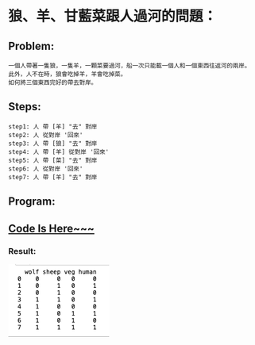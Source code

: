 # 狼、羊、甘藍菜跟人過河的問題：

## Problem:
```
一個人帶著一隻狼，一隻羊，一顆菜要過河，船一次只能載一個人和一個東西往返河的兩岸。
此外，人不在時，狼會吃掉羊，羊會吃掉菜。
如何將三個東西完好的帶去對岸。
```

## Steps:
```
step1: 人 帶 [羊] "去" 對岸
step2: 人 從對岸 '回來'
step3: 人 帶 [狼] "去" 對岸
step4: 人 帶 [羊] 從對岸 '回來'
step5: 人 帶 [菜] "去" 對岸
step6: 人 從對岸 '回來'
step7: 人 帶 [羊] "去" 對岸
```

## Program:
## [Code Is Here~~~](./main.py)

### Result:
![image](./river.png)

